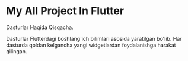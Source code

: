 # My All Project In Flutter 
Dasturlar Haqida Qisqacha.

Dasturlar Flutterdagi boshlang'ich bilimlari asosida yaratilgan bo'lib. Har dasturda qoldan kelgancha yangi widgetlardan foydalanishga harakat qilingan.  
